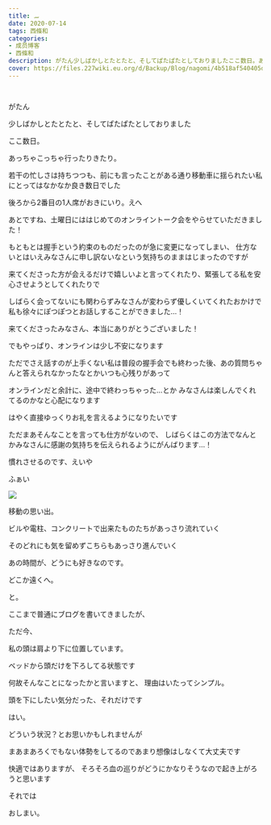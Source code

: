 ```yaml
---
title: ‎ࡄ
date: 2020-07-14
tags: 西條和
categories: 
- 成员博客
- 西條和
description: がたん少しばかしとたとたと、そしてぱたぱたとしておりましたここ数日。あっちゃこっちゃ行ったりきたり。...
cover: https://files.227wiki.eu.org/d/Backup/Blog/nagomi/4b518af540405de4726297207a621.jpg 
---
```


        ﻿











がたん
















少しばかしとたとたと、そしてぱたぱたとしておりました

ここ数日。













あっちゃこっちゃ行ったりきたり。











若干の忙しさは持ちつつも、前にも言ったことがある通り移動車に揺られたい私にとってはなかなか良き数日でした









後ろから2番目の1人席がおきにいり。えへ




























あとですね、土曜日にははじめてのオンライントーク会をやらせていただきました！













もともとは握手という約束のものだったのが急に変更になってしまい、
仕方ないとはいえみなさんに申し訳ないなという気持ちのままはじまったのですが








来てくださった方が会えるだけで嬉しいよと言ってくれたり、緊張してる私を安心させようとしてくれたりで




しばらく会ってないにも関わらずみなさんが変わらず優しくいてくれたおかけで私も徐々にぽつぽつとお話しすることができました…！










来てくださったみなさん、本当にありがとうございました！



















でもやっぱり、オンラインは少し不安になります












ただでさえ話すのが上手くない私は普段の握手会でも終わった後、あの質問ちゃんと答えられなかったなとかいつも心残りがあって










オンラインだと余計に、途中で終わっちゃった…とか
みなさんは楽しんでくれてるのかなと心配になります











はやく直接ゆっくりお礼を言えるようになりたいです



















ただまあそんなことを言っても仕方がないので、
しばらくはこの方法でなんとかみなさんに感謝の気持ちを伝えられるようにがんばります…！














慣れさせるのです、えいや
















ふぁい




![](https://files.227wiki.eu.org/d/Backup/Blog/nagomi/4b518af540405de4726297207a621.jpg)






移動の思い出。










ビルや電柱、コンクリートで出来たものたちがあっさり流れていく








そのどれにも気を留めずこちらもあっさり進んでいく










あの時間が、どうにも好きなのです。














どこか遠くへ。























と。








ここまで普通にブログを書いてきましたが、









ただ今、


私の頭は肩より下に位置しています。








ベッドから頭だけを下ろしてる状態です














何故そんなことになったかと言いますと、
理由はいたってシンプル。












頭を下にしたい気分だった、それだけです



はい。













どういう状況？とお思いかもしれませんが

まあまあろくでもない体勢をしてるのであまり想像はしなくて大丈夫です














快適ではありますが、
そろそろ血の巡りがどうにかなりそうなので起き上がろうと思います

















それでは


















おしまい。


